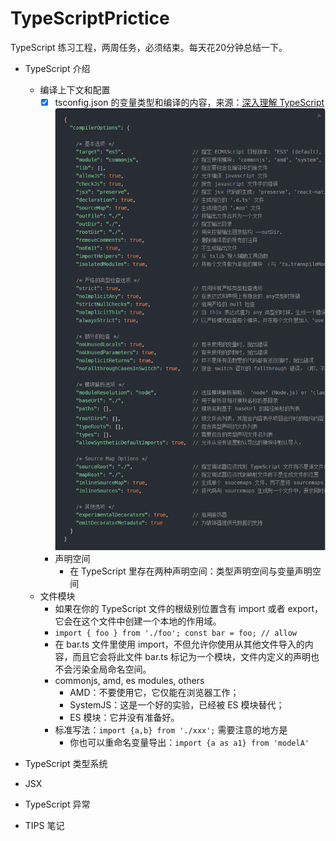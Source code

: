 # TypeScriptPrictice
TypeScript 练习工程，两周任务，必须结束。每天花20分钟总结一下。
- TypeScript 介绍
    - 编译上下文和配置
        - [x] tsconfig.json 的变量类型和编译的内容，来源：[深入理解 TypeScript](https://jkchao.github.io/typescript-book-chinese/project/compilationContext.html#%E7%BC%96%E8%AF%91%E9%80%89%E9%A1%B9 "深入理解TypeScript")
    ![avatar](./DocResource/config.png)
        - 声明空间
            - 在 TypeScript 里存在两种声明空间：类型声明空间与变量声明空间
    - 文件模块
        - 如果在你的 TypeScript 文件的根级别位置含有 import 或者 export，它会在这个文件中创建一个本地的作用域。
        - `import { foo } from './foo';
           const bar = foo; // allow`
        - 在 bar.ts 文件里使用 import，不但允许你使用从其他文件导入的内容，而且它会将此文件 bar.ts 标记为一个模块，文件内定义的声明也不会污染全局命名空间。
        - commonjs, amd, es modules, others
            - AMD：不要使用它，它仅能在浏览器工作；
            - SystemJS：这是一个好的实验，已经被 ES 模块替代；
            - ES 模块：它并没有准备好。
        - 标准写法：`import {a,b} from './xxx';` 需要注意的地方是
            - 你也可以重命名变量导出：`import {a as a1} from 'modelA'`
    
- TypeScript 类型系统
- JSX
- TypeScript 异常
- TIPS 笔记
